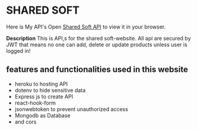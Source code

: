 # SHARED SOFT

Here is My API's
Open [Shared Soft API](https://afternoon-harbor-69950.herokuapp.com/) to view it in your browser.

**Description**
This is API,s for the shared soft-website. All api are secured by JWT that means no one can add, delete or update products unless user is logged in!

## features and functionalities used in this website

- heroku to hosting API
- dotenv to hide sensitive data
- Express js to create API
- react-hook-form
- jsonwebtoken to prevent unauthorized access
- Mongodb as Database
- and cors
